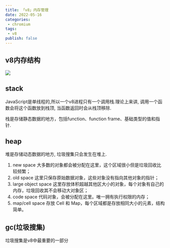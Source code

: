 ```yaml
---
title: 「v8」内存管理
date: 2022-05-16
categories:
 - chromium
tags:
 - v8
publish: false
---
```


## v8内存结构

![](https://img.imliuk.com/20220531111949.png)

## stack 

JavaScript是单线程的,所以一个v8进程只有一个调用栈.理论上来讲, 调用一个函数会将这个函数放到栈顶, 当函数返回时会从栈顶移除.

栈是存储静态数据的地方，包括function、function frame、基础类型的值和指针.

## heap

堆是存储动态数据的地方, 垃圾搜集只会发生在堆上.

1. new space
大多数的对象都会被分配在这里，这个区域很小但是垃圾回收比较频繁；
2. old space
这里只保存原始数据对象，这些对象没有指向其他对象的指针；
3. large object space
这里存放体积超越其他区大小的对象，每个对象有自己的内存，垃圾回收其不会移动大对象区；
4. code space
代码对象，会被分配在这里。唯一拥有执行权限的内存；
5. map/cell space
存放 Cell 和 Map，每个区域都是存放相同大小的元素，结构简单。

## gc(垃圾搜集)

垃圾搜集是v8中最重要的一部分